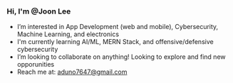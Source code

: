 ### Hi, I'm @Joon Lee <br/>
* I’m interested in App Development (web and mobile), Cybersecurity, Machine Learning, and electronics <br/>
* I'm currently learning AI/ML, MERN Stack, and offensive/defensive cybersecurity <br/>
* I’m looking to collaborate on anything! Looking to explore and find new opporunities <br/>
* Reach me at: aduno7647@gmail.com
